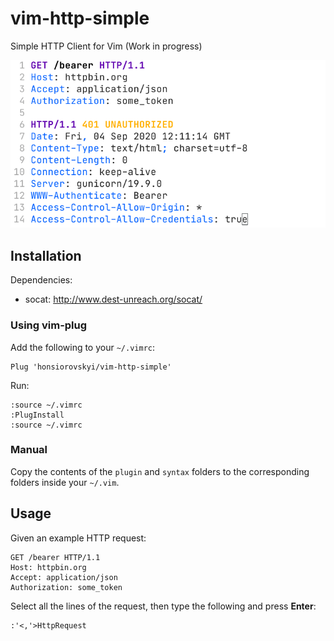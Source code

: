 # vim-http-simple
Simple HTTP Client for Vim (Work in progress)

![Screenshot](./doc/screenshot.png)

## Installation

Dependencies:

- socat: http://www.dest-unreach.org/socat/


### Using vim-plug

Add the following to your `~/.vimrc`:
```
Plug 'honsiorovskyi/vim-http-simple'
```

Run:
```
:source ~/.vimrc
:PlugInstall
:source ~/.vimrc
```

### Manual

Copy the contents of the `plugin` and `syntax` folders to the corresponding folders inside your `~/.vim`.

## Usage

Given an example HTTP request:
```
GET /bearer HTTP/1.1
Host: httpbin.org
Accept: application/json
Authorization: some_token
```

Select all the lines of the request, then type the following and press **Enter**:
```
:'<,'>HttpRequest
```
